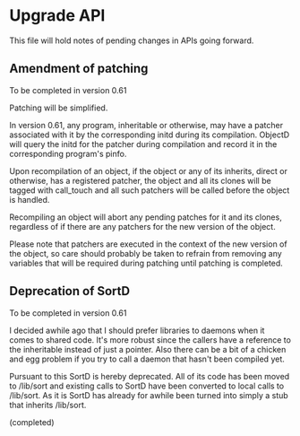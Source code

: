 # Upgrade API

This file will hold notes of pending changes in APIs going forward.

## Amendment of patching

To be completed in version 0.61

Patching will be simplified.

In version 0.61, any program, inheritable or otherwise, may have a
patcher associated with it by the corresponding initd during its
compilation.  ObjectD will query the initd for the patcher during
compilation and record it in the corresponding program's pinfo.

Upon recompilation of an object, if the object or any of its inherits,
direct or otherwise, has a registered patcher, the object and all its
clones will be tagged with call_touch and all such patchers will be
called before the object is handled.

Recompiling an object will abort any pending patches for it and its
clones, regardless of if there are any patchers for the new version of
the object.

Please note that patchers are executed in the context of the new version
of the object, so care should probably be taken to refrain from removing
any variables that will be required during patching until patching is completed.

## Deprecation of SortD

To be completed in version 0.61

I decided awhile ago that I should prefer libraries to daemons
when it comes to shared code.  It's more robust since the callers
have a reference to the inheritable instead of just a pointer. 
Also there can be a bit of a chicken and egg problem if you try
to call a daemon that hasn't been compiled yet.

Pursuant to this SortD is hereby deprecated.  All of its code has
been moved to /lib/sort and existing calls to SortD have been
converted to local calls to /lib/sort.  As it is SortD has
already for awhile been turned into simply a stub that inherits
/lib/sort.

(completed)
